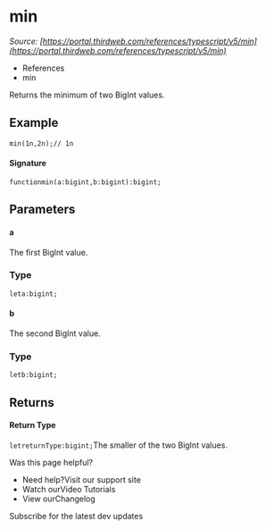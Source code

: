 # min

*Source: [https://portal.thirdweb.com/references/typescript/v5/min](https://portal.thirdweb.com/references/typescript/v5/min)*

* References
* min

Returns the minimum of two BigInt values.

## Example

`min(1n,2n);// 1n`
#### Signature

`functionmin(a:bigint,b:bigint):bigint;`
## Parameters

#### a

The first BigInt value.

### Type

`leta:bigint;`
#### b

The second BigInt value.

### Type

`letb:bigint;`
## Returns

#### Return Type

`letreturnType:bigint;`The smaller of the two BigInt values.

Was this page helpful?

* Need help?Visit our support site
* Watch ourVideo Tutorials
* View ourChangelog

Subscribe for the latest dev updates

